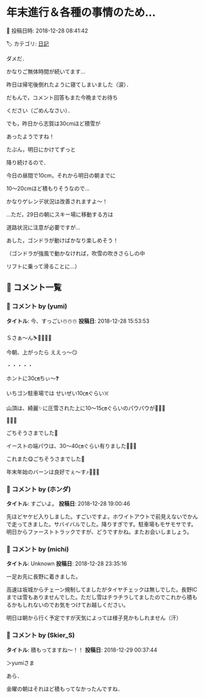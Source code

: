 # 年末進行＆各種の事情のため…

📅 投稿日時: 2018-12-28 08:41:42

🏷️ カテゴリ: [日記](cc4b5682fb7b8b144980957a978653fb0.md)

ダメだ．


かなりご無体時間が続いてます…





昨日は帰宅後倒れたように寝てしまいました（涙）．


だもんで，コメント回答もまた今晩までお待ち


ください（ごめんなさい）．





でも，昨日から志賀は30cmほど積雪が


あったようですね！


たぶん，明日にかけてずっと


降り続けるので．


今日の昼間で10cm，それから明日の朝までに


10～20cmほど積もりそうなので…


かなりゲレンデ状況は改善されますよ～！





…ただ，29日の朝にスキー場に移動する方は


道路状況に注意が必要ですが…





あした，ゴンドラが動けばかなり楽しめそう！


（ゴンドラが強風で動かなければ，吹雪の吹きさらしの中


リフトに乗って滑ることに…）

## 💬 コメント一覧

### 💬 コメント by (yumi)
**タイトル**: 今、すっごい☃️☃️☃️
**投稿日**: 2018-12-28 15:53:53

Ｓさぁ～ん⛷️💨🚀😱🚅



今朝、上がったら ええっ～😏

・・・・・

ホントに30㎝ちぃ～❓

いちゴン駐車場では せいぜい10㎝ぐらい☠️



山頂は、綺麗✨に圧雪された上に10～15㎝ぐらいのパウパウが🎵🎵🎵

🚀🚀🚀



ごちそうさまでした💨



イーストの端パウは、30～40㎝ぐらい有りました🎵🎵🎵



これまた😋ごちそうさまでした💨



年末年始のバーンは良好でぇ～す⤴️🐧🐧🐧

### 💬 コメント by (ホンダ)
**タイトル**: すごいよ。
**投稿日**: 2018-12-28 19:00:46

先ほどヤケビ入りしました。すごいですよ。ホワイトアウトで前見えないでかんで走ってきました。サバイバルでした。降りすぎです。駐車場もモサモサです。明日からファーストトラックですが、どうですかね。またお会いしましょう。

### 💬 コメント by (michi)
**タイトル**: Unknown
**投稿日**: 2018-12-28 23:35:16

一足お先に長野に着きました。

高速は坂城からチェーン規制してましたがタイヤチェックは無しでした。長野ICまでは雪もありませんでした。ただし雪はチラチラしてましたのでこれから積もるかもしれないのでお気をつけてお越しください。

明日は朝から行く予定ですが天気によっては様子見かもしれません（汗）

### 💬 コメント by (Skier_S)
**タイトル**: 積もってますね～！！
**投稿日**: 2018-12-29 00:37:44

＞yumiさま

あら．

金曜の朝はそれほど積もってなかったんですね．

